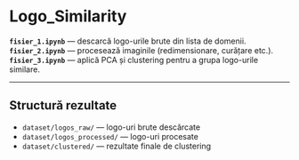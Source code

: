 # Logo_Similarity


**`fisier_1.ipynb`** — descarcă logo-urile brute din lista de domenii.  
**`fisier_2.ipynb`** — procesează imaginile (redimensionare, curățare etc.).  
**`fisier_3.ipynb`** — aplică PCA și clustering pentru a grupa logo-urile similare.

---

## Structură rezultate

- `dataset/logos_raw/` — logo-uri brute descărcate  
- `dataset/logos_processed/` — logo-uri procesate  
- `dataset/clustered/` — rezultate finale de clustering  